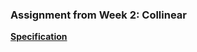 ### Assignment from Week 2: Collinear
**[Specification](https://coursera.cs.princeton.edu/algs4/assignments/queues/specification.php)**